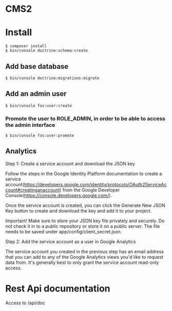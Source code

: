 CMS2
====

# Install

```
$ composer install
$ bin/console doctrine:schema:create
```

## Add base database 

```
$ bin/console doctrine:migrations:migrate
```


## Add an admin user

```
$ bin/console fos:user:create
```

### Promote the user to ROLE_ADMIN, in order to be able to access the admin interface

```
$ bin/console fos:user:promote
```

## Analytics

Step 1: Create a service account and download the JSON key

Follow the steps in the Google Identity Platform documentation to create a service account(https://developers.google.com/identity/protocols/OAuth2ServiceAccount#creatinganaccount) from the Google Developer Console(https://console.developers.google.com/).

Once the service account is created, you can click the Generate New JSON Key button to create and download the key and add it to your project.

Important!  Make sure to store your JSON key file privately and securely. Do not check it in to a public repository or store it on a public server. The file needs to be saved under app/config/client_secret.json.

Step 2: Add the service account as a user in Google Analytics

The service account you created in the previous step has an email address that you can add to any of the Google Analytics views you'd like to request data from. It's generally best to only grant the service account read-only access.

# Rest Api documentation

Access to /api/doc

